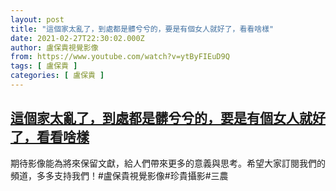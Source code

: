```yaml
---
layout: post
title: "這個家太亂了，到處都是髒兮兮的，要是有個女人就好了，看看啥樣"
date: 2021-02-27T22:30:02.000Z
author: 盧保貴視覺影像
from: https://www.youtube.com/watch?v=ytByFIEuD9Q
tags: [ 盧保貴 ]
categories: [ 盧保貴 ]
---
```

<!--1614465002000-->
[這個家太亂了，到處都是髒兮兮的，要是有個女人就好了，看看啥樣](https://www.youtube.com/watch?v=ytByFIEuD9Q)
------

<div>
期待影像能為將來保留文獻，給人們帶來更多的意義與思考。希望大家訂閱我們的頻道，多多支持我們！#盧保貴視覺影像#珍貴攝影#三農
</div>
